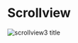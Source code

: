 # Scrollview
![scrollview3 title](https://user-images.githubusercontent.com/50479152/161809694-d84a4df2-2086-48b1-a0d8-95092df32f83.gif)
